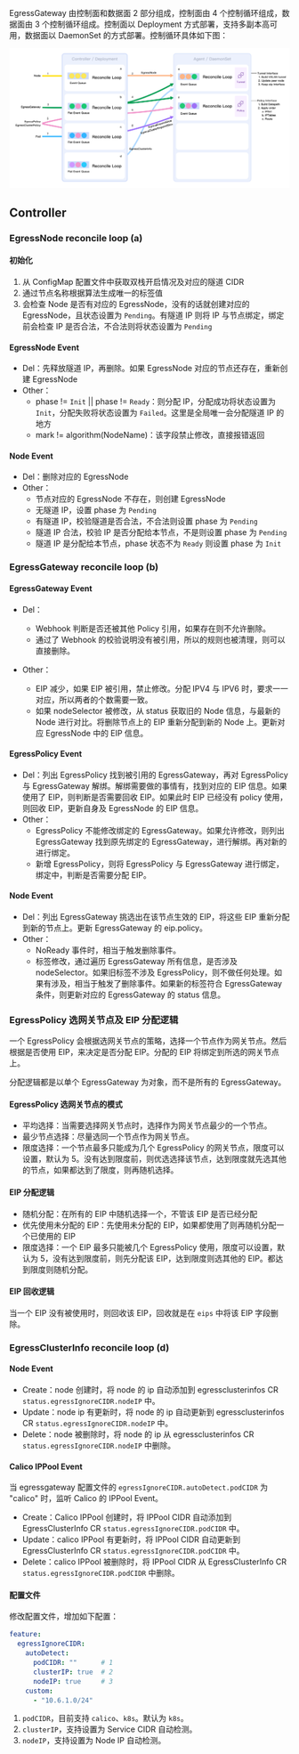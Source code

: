 EgressGateway 由控制面和数据面 2 部分组成，控制面由 4 个控制循环组成，数据面由 3 个控制循环组成。控制面以 Deployment 方式部署，支持多副本高可用，数据面以 DaemonSet 的方式部署。控制循环具体如下图：

![arch](../proposal/03-egress-ip/arch.png)


## Controller

### EgressNode reconcile loop (a) 

#### 初始化

1. 从 ConfigMap 配置文件中获取双栈开启情况及对应的隧道 CIDR
2. 通过节点名称根据算法生成唯一的标签值
3. 会检查 Node 是否有对应的 EgressNode，没有的话就创建对应的 EgressNode，且状态设置为 `Pending`。有隧道 IP 则将 IP 与节点绑定，绑定前会检查 IP 是否合法，不合法则将状态设置为 `Pending`

#### EgressNode Event

- Del：先释放隧道 IP，再删除。如果 EgressNode 对应的节点还存在，重新创建 EgressNode
- Other：
  - phase != `Init` || phase != `Ready`：则分配 IP，分配成功将状态设置为 `Init`，分配失败将状态设置为 `Failed`。这里是全局唯一会分配隧道 IP 的地方
  - mark != algorithm(NodeName)：该字段禁止修改，直接报错返回

#### Node Event

- Del：删除对应的 EgressNode
- Other：
  - 节点对应的 EgressNode 不存在，则创建 EgressNode
  - 无隧道 IP，设置 phase 为 `Pending`
  - 有隧道 IP，校验隧道是否合法，不合法则设置 phase 为 `Pending`
  - 隧道 IP 合法，校验 IP 是否分配给本节点，不是则设置 phase 为 `Pending`
  - 隧道 IP 是分配给本节点，phase 状态不为 `Ready` 则设置 phase 为 `Init`

### EgressGateway reconcile loop (b)

#### EgressGateway Event

- Del：
  * Webhook 判断是否还被其他 Policy 引用，如果存在则不允许删除。
  * 通过了 Webhook 的校验说明没有被引用，所以的规则也被清理，则可以直接删除。

- Other：
  * EIP 减少，如果 EIP 被引用，禁止修改。分配 IPV4 与 IPV6 时，要求一一对应，所以两者的个数需要一致。
  * 如果 nodeSelector 被修改，从 status 获取旧的 Node 信息，与最新的 Node 进行对比。将删除节点上的 EIP 重新分配到新的 Node 上。更新对应 EgressNode 中的 EIP 信息。

#### EgressPolicy Event

- Del：列出 EgressPolicy 找到被引用的 EgressGateway，再对 EgressPolicy 与 EgressGateway 解绑。解绑需要做的事情有，找到对应的 EIP 信息。如果使用了 EIP，则判断是否需要回收 EIP。如果此时 EIP 已经没有 policy 使用，则回收 EIP，更新自身及 EgressNode 的 EIP 信息。
- Other：
  * EgressPolicy 不能修改绑定的 EgressGateway。如果允许修改，则列出 EgressGateway 找到原先绑定的 EgressGateway，进行解绑。再对新的进行绑定。
  * 新增 EgressPolicy，则将 EgressPolicy 与 EgressGateway 进行绑定，绑定中，判断是否需要分配 EIP。

#### Node Event

- Del：列出 EgressGateway 挑选出在该节点生效的 EIP，将这些 EIP 重新分配到新的节点上。更新 EgressGateway 的 eip.policy。
- Other：
  * NoReady 事件时，相当于触发删除事件。
  * 标签修改，通过遍历 EgressGateway 所有信息，是否涉及 nodeSelector。如果旧标签不涉及 EgressPolicy，则不做任何处理。如果有涉及，相当于触发了删除事件。如果新的标签符合 EgressGateway 条件，则更新对应的 EgressGateway 的 status 信息。

### EgressPolicy 选网关节点及 EIP 分配逻辑

一个 EgressPolicy 会根据选网关节点的策略，选择一个节点作为网关节点。然后根据是否使用 EIP，来决定是否分配 EIP。分配的 EIP 将绑定到所选的网关节点上。

分配逻辑都是以单个 EgressGateway 为对象，而不是所有的 EgressGateway。

#### EgressPolicy 选网关节点的模式

- 平均选择：当需要选择网关节点时，选择作为网关节点最少的一个节点。
- 最少节点选择：尽量选同一个节点作为网关节点。
- 限度选择：一个节点最多只能成为几个 EgressPolicy 的网关节点，限度可以设置，默认为 5。没有达到限度前，则优选选择该节点，达到限度就先选其他的节点，如果都达到了限度，则再随机选择。


#### EIP 分配逻辑

- 随机分配：在所有的 EIP 中随机选择一个，不管该 EIP 是否已经分配
- 优先使用未分配的 EIP：先使用未分配的 EIP，如果都使用了则再随机分配一个已使用的 EIP
- 限度选择：一个 EIP 最多只能被几个 EgressPolicy 使用，限度可以设置，默认为 5，没有达到限度前，则先分配该 EIP，达到限度则选其他的 EIP。都达到限度则随机分配。


#### EIP 回收逻辑

当一个 EIP 没有被使用时，则回收该 EIP，回收就是在 `eips` 中将该 EIP 字段删除。


### EgressClusterInfo reconcile loop (d)

#### Node Event

- Create：node 创建时，将 node 的 ip 自动添加到 egressclusterinfos CR `status.egressIgnoreCIDR.nodeIP` 中。
- Update：node ip 有更新时，将 node 的 ip 自动更新到 egressclusterinfos CR `status.egressIgnoreCIDR.nodeIP` 中。
- Delete：node 被删除时，将 node 的 ip 从 egressclusterinfos CR `status.egressIgnoreCIDR.nodeIP` 中删除。

#### Calico IPPool Event

当 egressgateway 配置文件的 `egressIgnoreCIDR.autoDetect.podCIDR` 为 "calico" 时，监听 Calico 的 IPPool Event。
- Create：Calico IPPool 创建时，将 IPPool CIDR 自动添加到 EgressClusterInfo CR `status.egressIgnoreCIDR.podCIDR` 中。
- Update：calico IPPool 有更新时，将 IPPool CIDR 自动更新到 EgressClusterInfo CR `status.egressIgnoreCIDR.podCIDR` 中。
- Delete：calico IPPool 被删除时，将 IPPool CIDR 从 EgressClusterInfo CR `status.egressIgnoreCIDR.podCIDR` 中删除。

#### 配置文件

修改配置文件，增加如下配置：

```yaml
feature:
  egressIgnoreCIDR:
    autoDetect:
      podCIDR: ""      # 1
      clusterIP: true  # 2
      nodeIP: true     # 3
    custom:
      - "10.6.1.0/24"
```

1. `podCIDR`，目前支持 `calico`、`k8s`。默认为 `k8s`。
2. `clusterIP`，支持设置为 Service CIDR 自动检测。
3. `nodeIP`，支持设置为 Node IP 自动检测。